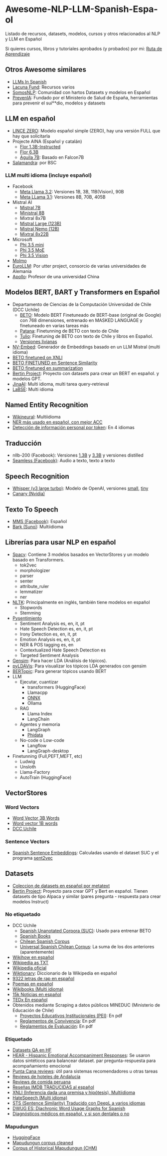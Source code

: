 # Awesome-NLP-LLM-Spanish-Espa-ol
Listado de recursos, datasets, modelos, cursos y otros relacionados al NLP y LLM en Español

Si quieres cursos, libros y tutoriales aprobados (y probados) por mi: [Ruta de Aprendizaje](/ruta-de-aprendizaje.md)

## Otros Awesome similares
* [LLMs In Spanish](https://github.com/drcaiomoreno/LLMsInSpanish)
* [Lacuna Fund](https://lacunafund.org/language-resources/): Recursos varios
* [SomosNLP](https://huggingface.co/somosnlp): Comunidad con hartos Datasets y modelos en Español
* [PrevenIA](https://huggingface.co/PrevenIA): Fundado por el Ministerio de Salud de España, herramientas para prevenir el sui**dio, modelos y datasets

## LLM en español
* [LINCE ZERO](https://huggingface.co/clibrain/lince-zero): Modelo español simple (ZERO), hay una versión FULL que hay que solicitarla
* Projecte AINA (Español y catalán)
  * [Flor 1.3B-Instructed](https://huggingface.co/projecte-aina/FLOR-1.3B-Instructed)
  * [Flor 6.3B](https://huggingface.co/projecte-aina/FLOR-6.3B)
  * [Aguila 7B](https://huggingface.co/projecte-aina/aguila-7b): Basado en Falcon7B
* [Salamandra](https://huggingface.co/collections/BSC-LT/salamandra-66fc171485944df79469043a): por BSC


### LLM multi idioma (incluye español)
* Facebook
  * [Meta Llama 3.2](https://huggingface.co/collections/unsloth/llama-32-all-versions-66f46afde4ca573864321a22): Versiones 1B, 3B, 11B(Vision), 90B
  * [Meta LLama 3.1](https://llama.meta.com/): Versiones 8B, 70B, 405B
* Mistral AI
  * [Mistral 7B](https://huggingface.co/mistralai/Mistral-7B-Instruct-v0.3)
  * [Ministral 8B](https://huggingface.co/mistralai/Ministral-8B-Instruct-2410)
  * Mixtral 8x7B
  * [Mistral Large (123B)](https://huggingface.co/mistralai/Mistral-Large-Instruct-2407)
  * [Mistral Nemo (12B)](https://huggingface.co/mistralai/Mistral-Nemo-Instruct-2407)
  * [Mixtral 8x22B](https://huggingface.co/mistralai/Mixtral-8x22B-Instruct-v0.1)
* Microsoft
  * [Phi 3.5 mini](https://huggingface.co/microsoft/Phi-3.5-mini-instruct)
  * [Phi 3.5 MoE](https://huggingface.co/microsoft/Phi-3.5-MoE-instruct)
  * [Phi 3.5 Vision](https://huggingface.co/microsoft/Phi-3.5-vision-instruct)
* [Molmo](https://huggingface.co/collections/allenai/molmo-66f379e6fe3b8ef090a8ca19)
* [EuroLLM](https://huggingface.co/utter-project/EuroLLM-1.7B-Instruct): Por utter project, consorcio de varias universidades de Alemania
* [Apollo](https://huggingface.co/collections/FreedomIntelligence/apollomoe-and-apollo2-670ddebe3bb1ba1aebabbf2c): Profesor de una universidad China

## Modelos BERT, BART y Transformers en Español
* Departamento de Ciencias de la Computación Universidad de Chile (DCC Uchile)
  * [BETO](https://huggingface.co/dccuchile/bert-base-spanish-wwm-cased): Modelo BERT Finetuneado de BERT-base (original de Google) con 768 dimensiones, entrenado en MASKED LANGUAGE y finetuneado en varias tareas más
  * [Patana](https://huggingface.co/dccuchile/patana-chilean-spanish-bert): Finetunning de BETO con texto de Chile
  * [Tulio](https://huggingface.co/dccuchile/tulio-chilean-spanish-bert): Finetuning de BETO con texto de Chile y libros en Español.
  * [Versiones livianas](https://github.com/dccuchile/lightweight-spanish-language-models)
* [NV-Embed](https://huggingface.co/nvidia/NV-Embed-v1): Generador de Embeddings basado en un LLM Mistral (multi idioma)
* [BETO finetuned on XNLI](https://huggingface.co/Recognai/bert-base-spanish-wwm-cased-xnli)
* [BETO FINETUNED en Sentence Similarity](https://huggingface.co/hiiamsid/sentence_similarity_spanish_es)
* [BETO finetuned en summarization](https://huggingface.co/mrm8488/bert2bert_shared-spanish-finetuned-summarization)
* [Bertin Project](https://huggingface.co/bertin-project): Proyecto con datasets para crear un BERT en español. y modelos GPT.
* [JinaAI](https://huggingface.co/jinaai/jina-embeddings-v3): Multi idioma, multi tarea query-retrieval
* [LaBSE](https://huggingface.co/sentence-transformers/LaBSE): Multi idioma

## Named Entity Recognition
* [Wikineural](https://huggingface.co/Babelscape/wikineural-multilingual-ner): Multiidioma
* [NER más usado en español, con mejor ACC](https://huggingface.co/MMG/xlm-roberta-large-ner-spanish)
* [Detección de información personal por token](https://huggingface.co/iiiorg/piiranha-v1-detect-personal-information): En 4 idiomas

## Traducción
* nllb-200 (Facebook): Versiones [1.3B](https://huggingface.co/facebook/nllb-200-1.3B) y [3.3B](https://huggingface.co/facebook/nllb-200-3.3B) y versiones distilled
* [Seamless (Facebook)](https://huggingface.co/facebook/seamless-m4t-v2-large): Audio a texto, texto a texto

## Speech Recognition
* [Whisper (v3 large turbo)](https://huggingface.co/openai/whisper-large-v3-turbo): Modelo de OpenAI, versiones [small](https://huggingface.co/openai/whisper-small), [tiny](https://huggingface.co/openai/whisper-tiny)
* [Canary (Nvidia)](https://huggingface.co/nvidia/canary-1b)

## Texto To Speech
* [MMS (Facebook)](https://huggingface.co/facebook/mms-tts-spa): Español
* [Bark (Suno)](https://huggingface.co/suno/bark): Multiidioma

## Librerías para usar NLP en español
* [Spacy](https://spacy.io/models/es): Contiene 3 modelos basados en VectorStores y un modelo basado en Transformers.
  * tok2vec
  * morphologizer
  * parser
  * senter
  * attribute_ruler
  * lemmatizer
  * ner
* [NLTK](https://www.nltk.org/): Principalmente en inglés, también tiene modelos en español
  * Stopwords
  * Stemming
* [Pysentimiento](https://github.com/pysentimiento/pysentimiento)
  * Sentiment Analysis	es, en, it, pt
  * Hate Speech Detection	es, en, it, pt
  * Irony Detection	es, en, it, pt
  * Emotion Analysis	es, en, it, pt
  * NER & POS tagging	es, en
  * Contextualized Hate Speech Detection	es
  * Targeted Sentiment Analysis
* [Gensim](https://radimrehurek.com/gensim/): Para hacer LDA (Análisis de tópicos).
* [pyLDAVis](https://neptune.ai/blog/pyldavis-topic-modelling-exploration-tool-that-every-nlp-data-scientist-should-know): Para visualizar los tópicos LDA generados con gensim
* [BERTopic](https://maartengr.github.io/BERTopic/index.html): Para generar tópicos usando BERT
* LLM
  * Ejecutar, cuantizar
    * transformers (HuggingFace)
    * Llamacpp
    * [ONNX](https://github.com/onnx/onnx)
    * Ollama
  * RAG
    * Llama Index
    * LangChain
  * Agentes y memoria
    * LangGraph
    * [Phidata](https://github.com/phidatahq/phidata)
  * No-code o Low-code
    * Langflow
    * LangGraph-desktop
 * Finetunning (Full,PEFT,MEFT, etc)
   * Ludwig
   * Unsloth
   * Llama-Factory
   * AutoTrain (HuggingFace)

## VectorStores
### Word Vectors
* [Word Vector 3B Words](https://www.kaggle.com/datasets/julianusugaortiz/spanish-3b-words-word2vec-embeddings)
* [Word vector 1B words](https://www.kaggle.com/datasets/rtatman/pretrained-word-vectors-for-spanish)
* [DCC Uchile](https://github.com/dccuchile/spanish-word-embeddings)

### Sentence Vectors
* [Spanish Sentence Embeddings](https://github.com/BotCenter/spanish-sent2vec): Calculadas usando el dataset SUC y el programa [sent2vec](https://github.com/epfml/sent2vec)

## Datasets
* [Coleccion de datasets en español por metatext](https://metatext.io/datasets-list/spanish-language)
* [Bertin Project](https://huggingface.co/bertin-project): Proyecto para crear GPT y Bert en español. Tienen datasets de tipo Alpaca y similar (pares pregunta - respuesta para crear modelos Instruct)


### No etiquetado
* DCC Uchile
  * [Spanish Unanotated Corpora (SUC)](https://github.com/josecannete/spanish-corpora): Usado para entrenar BETO
  * [Spanish Books](https://huggingface.co/datasets/jorgeortizfuentes/spanish_books)
  * [Chilean Spanish Corpus](https://huggingface.co/datasets/jorgeortizfuentes/chilean-spanish-corpus)
  * [Universal Spanish Chilean Corpus](https://huggingface.co/datasets/jorgeortizfuentes/universal_spanish_chilean_corpus): La suma de los dos anteriores (aparentemente)
* [Wikihow en español](https://huggingface.co/datasets/daqc/wikihow-spanish)
* [Wikipedia as TXT](https://huggingface.co/datasets/daqc/wikipedia-txt-spanish)
* [Wikipedia oficial](https://huggingface.co/datasets/wikimedia/wikipedia/viewer/20231101.es)
* [Wiktionary](https://huggingface.co/datasets/carloscapote/es.wiktionary.org): Diccionario de la Wikipedia en español
* [9322 letras de rap en español](https://www.kaggle.com/datasets/smunoz3801/9325-letras-de-rap-en-espaol/data)
* [Poemas en español](https://huggingface.co/datasets/andreamorgar/spanish_poetry)
* [Wikibooks (Multi idioma)](https://www.kaggle.com/datasets/dhruvildave/wikibooks-dataset)
* [15k Noticias en español](https://huggingface.co/datasets/BrauuHdzM/noticias-en-espanol)
* [TEDx En español](https://huggingface.co/datasets/ittailup/tedx_spanish)
* Obtenidos mediante Scraping a datos públicos MINEDUC (Ministerio de Educación de Chile)
  * [Proyectos Educativos Institucionales (PEI)](https://www.kaggle.com/datasets/erickfmm/education-pei-pdf): En pdf
  * [Reglamentos de Convivencia](https://www.kaggle.com/datasets/erickfmm/education-reglamento-convivencia-pdf): En pdf
  * [Reglamentos de Evaluación](https://www.kaggle.com/datasets/erickfmm/education-reglamentos-de-evaluacin-pdf): En pdf

### Etiquetado
* [Datasets QA en HF](https://huggingface.co/datasets?task_categories=task_categories:question-answering&language=language:es&sort=trending)
* [HEAR - Hispanic Emotional Accompaniment Responses](https://huggingface.co/datasets/BrunoGR/HEAR-Hispanic_Emotional_Accompaniment_Responses?row=2): Se usaron datos sintéticos para balancear dataset. par pregunta-respuesta para acompañamiento emocional
* [Punta Cana reviews](https://huggingface.co/datasets/beltrewilton/punta-cana-spanish-reviews): útil para sistemas recomendadores u otras tareas
* [Reviews de hoteles de Andalucia](https://www.kaggle.com/datasets/chizhikchi/andalusian-hotels-reviews-unbalanced)
* [Reviews de comida peruana](https://www.kaggle.com/datasets/lazaro97/peruvian-food-reviews)
* [Reseñas IMDB TRADUCIDAS al español](https://www.kaggle.com/datasets/luisdiegofv97/imdb-dataset-of-50k-movie-reviews-spanish)
* [XNLI (Inferencia dada una premisa y hipótesis), Multiidioma](https://huggingface.co/datasets/facebook/xnli)
* [HateSpeech (Multi idioma)](https://www.kaggle.com/datasets/wajidhassanmoosa/multilingual-hatespeech-dataset)
* [STS (Sentence Similarity) Traducido con DeepL a varios idiomas](https://huggingface.co/datasets/PhilipMay/stsb_multi_mt)
* [DWUG ES: Diachronic Word Usage Graphs for Spanish](https://zenodo.org/records/6433667#.YmGU7i8lP0o)
* [Diagnósticos médicos en español, y si son dentales o no](https://huggingface.co/datasets/fvillena/spanish_diagnostics)

### Mapudungun
* [HuggingFace](https://huggingface.co/datasets?language=language:arn&sort=trending)
* [Mapudungun corpus cleaned](https://github.com/mingjund/mapudungun-corpus)
* [Corpus of Historical Mapudungun (CHM)](https://benmolineaux.github.io/)
